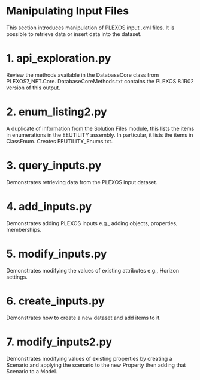 # Manipulating Input Files

This section introduces manipulation of PLEXOS input .xml files. It
is possible to retrieve data or insert data into the dataset.

# 1. api_exploration.py

Review the methods available in the DatabaseCore class from PLEXOS7_NET.Core.
DatabaseCoreMethods.txt contains the PLEXOS 8.1R02 version of this output.

# 2. enum_listing2.py

A duplicate of information from the Solution Files module, this lists the
items in enumerations in the EEUTILITY assembly. In particular,
it lists the items in ClassEnum. Creates EEUTILITY_Enums.txt.

# 3. query_inputs.py

Demonstrates retrieving data from the PLEXOS input dataset.

# 4. add_inputs.py

Demonstrates adding PLEXOS inputs e.g., adding objects, 
properties, memberships.

# 5. modify_inputs.py

Demonstrates modifying the values of existing
attributes e.g., Horizon settings.

# 6. create_inputs.py

Demonstrates how to create a new dataset and add items to it.

# 7. modify_inputs2.py

Demonstrates modifying values of existing properties by creating
a Scenario and applying the scenario to the new Property then
adding that Scenario to a Model.

